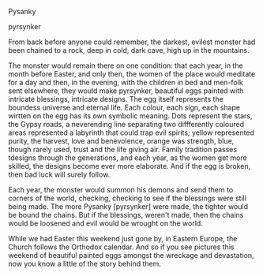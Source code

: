 Pysanky


pyrsynker

From back before anyone could remember, the darkest, evilest monster had been chained to a rock, deep in cold, dark cave, high up in the mountains.

The monster would remain there on one condition: that each year, in the month before Easter, and only then, the women of the place would meditate for a day and then, in the evening, with the children in bed and men-folk sent elsewhere, they would make pyrsynker, beautiful eggs painted with intricate blessings, intricate designs. The egg itself represents the boundess universe and eternal life. Each colour, each sign, each shape wirtten on the egg has its own symbolic meaning. Dots represent the stars, the Gypsy roads, a neverending line separating two diffferently coloured areas represented a labyrinth that could trap evil spirits; yellow represented purity, the harvest, love and benevolence, orange was strength, blue, though rarely used, trust and the life giving air. Family tradition passes tdesigns through the generations, and each year, as the women get more skilled, the designs become ever more elaborate. And if the egg is broken, then bad luck will surely follow.

Each year, the monster would summon his demons and send them to corners of the world, checking, checking to see if the blessings were still being made. The more Pysanky [pyrsynker] were made, the tighter would be bound the chains. But if the blessings, weren't made, then the chains would be loosened and evil would be wrought on the world.

While we had Easter this weekend just gone by, in Eastern Europe, the Church follows the Orthodox calendar. And so if you see pictures this weekend of beautiful painted eggs amongst the wreckage and devastation, now you know a little of the story behind them.
